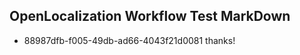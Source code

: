 ## OpenLocalization Workflow Test MarkDown
* 88987dfb-f005-49db-ad66-4043f21d0081 thanks!

<!--HONumber=Aug16_HO1-->


